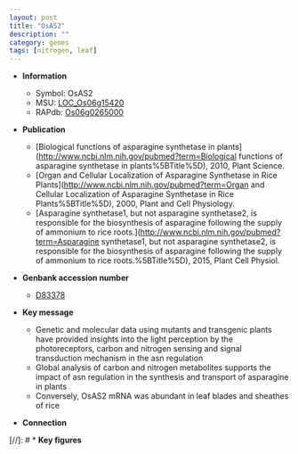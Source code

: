 ```yaml
---
layout: post
title: "OsAS2"
description: ""
category: genes
tags: [nitrogen, leaf]
---
```


* **Information**  
    + Symbol: OsAS2  
    + MSU: [LOC_Os06g15420](http://rice.plantbiology.msu.edu/cgi-bin/ORF_infopage.cgi?orf=LOC_Os06g15420)  
    + RAPdb: [Os06g0265000](http://rapdb.dna.affrc.go.jp/viewer/gbrowse_details/irgsp1?name=Os06g0265000)  

* **Publication**  
    + [Biological functions of asparagine synthetase in plants](http://www.ncbi.nlm.nih.gov/pubmed?term=Biological functions of asparagine synthetase in plants%5BTitle%5D), 2010, Plant Science.
    + [Organ and Cellular Localization of Asparagine Synthetase in Rice Plants](http://www.ncbi.nlm.nih.gov/pubmed?term=Organ and Cellular Localization of Asparagine Synthetase in Rice Plants%5BTitle%5D), 2000, Plant and Cell Physiology.
    + [Asparagine synthetase1, but not asparagine synthetase2, is responsible for the biosynthesis of asparagine following the supply of ammonium to rice roots.](http://www.ncbi.nlm.nih.gov/pubmed?term=Asparagine synthetase1, but not asparagine synthetase2, is responsible for the biosynthesis of asparagine following the supply of ammonium to rice roots.%5BTitle%5D), 2015, Plant Cell Physiol.

* **Genbank accession number**  
    + [D83378](http://www.ncbi.nlm.nih.gov/nuccore/D83378)

* **Key message**  
    + Genetic and molecular data using mutants and transgenic plants have provided insights into the light perception by the photoreceptors, carbon and nitrogen sensing and signal transduction mechanism in the asn regulation
    + Global analysis of carbon and nitrogen metabolites supports the impact of asn regulation in the synthesis and transport of asparagine in plants
    + Conversely, OsAS2 mRNA was abundant in leaf blades and sheathes of rice

* **Connection**  

[//]: # * **Key figures**  


